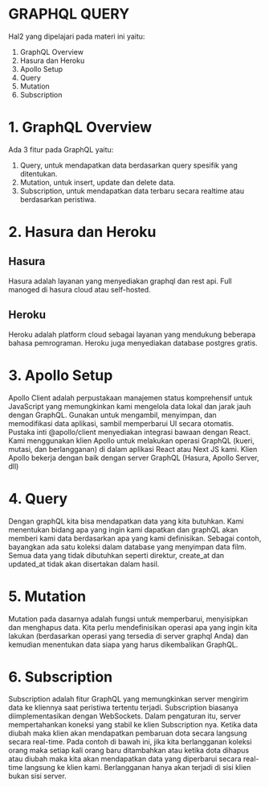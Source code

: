 # GRAPHQL QUERY #
Hal2 yang dipelajari pada materi ini yaitu:
1. GraphQL Overview
2. Hasura dan Heroku
3. Apollo Setup
4. Query
5. Mutation
6. Subscription

# 1. GraphQL Overview
Ada 3 fitur pada GraphQL yaitu:
1. Query, untuk mendapatkan data berdasarkan query spesifik yang ditentukan.
2. Mutation, untuk insert, update dan delete data.
3. Subscription, untuk mendapatkan data terbaru secara realtime atau berdasarkan peristiwa.

# 2. Hasura dan Heroku
## Hasura
Hasura adalah layanan yang menyediakan graphql dan rest api.  Full manoged di hasura cloud atau self-hosted.

## Heroku
Heroku adalah platform cloud sebagai layanan yang mendukung beberapa bahasa pemrograman.  Heroku juga menyediakan database postgres gratis.

# 3. Apollo Setup
Apollo Client adalah perpustakaan manajemen status komprehensif untuk JavaScript yang memungkinkan kami mengelola data lokal dan jarak jauh dengan GraphQL.  Gunakan untuk mengambil, menyimpan, dan memodifikasi data aplikasi, sambil memperbarui UI secara otomatis.  Pustaka inti @apollo/client menyediakan integrasi bawaan dengan React.  Kami menggunakan klien Apollo untuk melakukan operasi GraphQL (kueri, mutasi, dan berlangganan) di dalam aplikasi React atau Next JS kami.  Klien Apollo bekerja dengan baik dengan server GraphQL (Hasura, Apollo Server, dll)

# 4. Query
Dengan graphQL kita bisa mendapatkan data yang kita butuhkan.  Kami menentukan bidang apa yang ingin kami dapatkan dan graphQL akan memberi kami data berdasarkan apa yang kami definisikan.  Sebagai contoh, bayangkan ada satu koleksi dalam database yang menyimpan data film.  Semua data yang tidak dibutuhkan seperti direktur, create_at dan updated_at tidak akan disertakan dalam hasil.

# 5. Mutation
Mutation pada dasarnya adalah fungsi untuk memperbarui, menyisipkan dan menghapus data.  Kita perlu mendefinisikan operasi apa yang ingin kita lakukan (berdasarkan operasi yang tersedia di server graphql Anda) dan kemudian menentukan data siapa yang harus dikembalikan GraphQL.

# 6. Subscription
Subscription adalah fitur GraphQL yang memungkinkan server mengirim data ke kliennya saat peristiwa tertentu terjadi.  Subscription biasanya diimplementasikan dengan WebSockets.  Dalam pengaturan itu, server mempertahankan koneksi yang stabil ke klien Subscription nya.  Ketika data diubah maka klien akan mendapatkan pembaruan dota secara langsung secara real-time.  Pada contoh di bawah ini, jika kita berlangganan koleksi orang maka setiap kali orang baru ditambahkan atau ketika dota dihapus atau diubah maka kita akan mendapatkan data yang diperbarui secara real-time langsung ke klien kami.  Berlangganan hanya akan terjadi di sisi klien bukan sisi server.